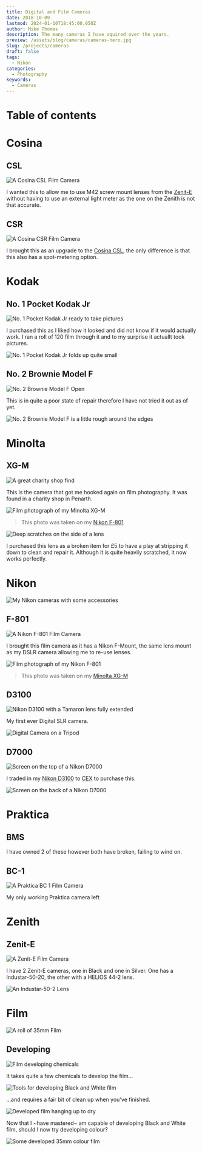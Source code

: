 ```yaml
---
title: Digital and Film Cameras
date: 2018-10-09
lastmod: 2024-01-10T18:45:00.050Z
author: Mike Thomas
description: The many cameras I have aquired over the years.
preview: /assets/blog/cameras/cameras-hero.jpg
slug: /projects/cameras
draft: false
tags:
  - Nikon
categories:
  - Photography
keywords:
  - Cameras
---
```


# Table of contents

# Cosina

## CSL

![A Cosina CSL Film Camera](/assets/blog/cameras/cosina-csl.jpg)

I wanted this to allow me to use M42 screw mount lenses from the [Zenit-E](#zenit-e) without having to use an external light meter as the one on the Zenith is not that accurate.

## CSR

![A Cosina CSR Film Camera](/assets/blog/cameras/cosina-csr.jpg)

I brought this as an upgrade to the [Cosina CSL](#csl), the only difference is that this also has a spot-metering option.

# Kodak

## No. 1 Pocket Kodak Jr

![No. 1 Pocket Kodak Jr ready to take pictures](/assets/blog/cameras/kodak-open.jpg)

I purchased this as I liked how it looked and did not know if it would actually work. I ran a roll of 120 film through it and to my surprise it actuallt took pictures.

![No. 1 Pocket Kodak Jr folds up quite small](/assets/blog/cameras/kodak-closed.jpg)

## No. 2 Brownie Model F

![No. 2 Brownie Model F Open](/assets/blog/cameras/box-brownie-open.jpg)

This is in quite a poor state of repair therefore I have not tried it out as of yet.

![No. 2 Brownie Model F is a little rough around the edges](/assets/blog/cameras/box-brownie-closed.jpg)

# Minolta

## XG-M

![A great charity shop find](/assets/blog/cameras/minolta-xg-m.jpg)

This is the camera that got me hooked again on film photography. It was found in a charity shop in Penarth.

![Film photograph of my Minolta XG-M](/assets/blog/cameras/minolta-xg-m-on-film.jpg)

> This photo was taken on my [Nikon F-801](#f-801)

![Deep scratches on the side of a lens](/assets/blog/cameras/repaired-lens-scratched.jpg)

I purchased this lens as a broken item for £5 to have a play at stripping it down to clean and repair it. Although it is quite heavily scratched, it now works perfectly.

# Nikon

![My Nikon cameras with some accessories](/assets/blog/cameras/nikon-cameras.jpg)

## F-801

![A Nikon F-801 Film Camera](/assets/blog/cameras/nikon-f-801.jpg)

I brought this film camera as it has a Nikon F-Mount, the same lens mount as my DSLR camera allowing me to re-use lenses.

![Film photograph of my Nikon F-801](/assets/blog/cameras/nikon-f-801-on-film.jpg)

> This photo was taken on my [Minolta XG-M](#xg-m)

## D3100

![Nikon D3100 with a Tamaron lens fully extended](/assets/blog/cameras/nikon-d3100-lens-extended.jpg)

My first ever Digital SLR camera.

![Digital Camera on a Tripod](/assets/blog/cameras/tripod.jpg)

## D7000

![Screen on the top of a Nikon D7000](/assets/blog/cameras/nikon-d7000-screen.jpg)

I traded in my [Nikon D3100](#d3100) to [CEX](https://uk.webuy.com/) to purchase this.

![Screen on the back of a Nikon D7000](/assets/blog/cameras/nikon-d7000-back.jpg)

# Praktica

## BMS

I have owned 2 of these however both have broken, failing to wind on.

## BC-1

![A Praktica BC 1 Film Camera](/assets/blog/cameras/praktica-bc-1.jpg)

My only working Praktica camera left

# Zenith

## Zenit-E

![A Zenit-E Film Camera](/assets/blog/cameras/zenit-e.jpg)

I have 2 Zenit-E cameras, one in Black and one in Silver. One has a Industar-50-20, the other with a HELIOS 44-2 lens.

![An Industar-50-2 Lens](/assets/blog/cameras/Industar-50-2.jpg)

# Film

![A roll of 35mm Film](/assets/blog/cameras/lomochrome-film.jpg)

## Developing

![Film developing chemicals](/assets/blog/cameras/chemicals.jpg)

It takes quite a few chemicals to develop the film...

![Tools for developing Black and White film](/assets/blog/cameras/developing.jpg)

...and requires a fair bit of clean up when you've finished.

![Developed film hanging up to dry](/assets/blog/cameras/developed-film.jpg)

Now that I ~have mastered~ am capable of developing Black and White film, should I now try developing colour?

![Some developed 35mm colour film](/assets/blog/cameras/kodak-film.jpg)
